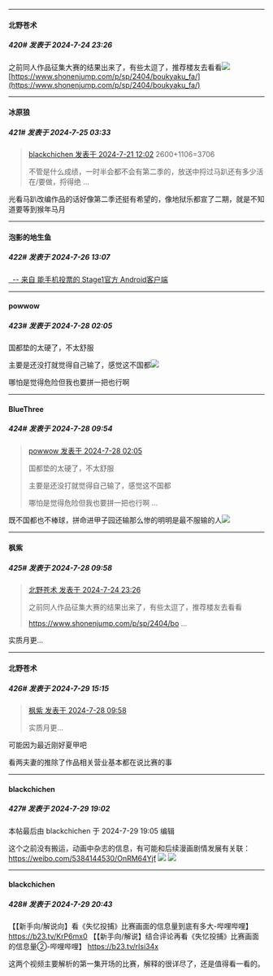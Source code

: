 ﻿
*****

####  北野苍术  
##### 420#       发表于 2024-7-24 23:26

之前同人作品征集大赛的结果出来了，有些太逗了，推荐楼友去看看<img src="https://static.saraba1st.com/image/smiley/face2017/066.png" referrerpolicy="no-referrer">
[https://www.shonenjump.com/p/sp/2404/boukyaku_fa/](https://www.shonenjump.com/p/sp/2404/boukyaku_fa/)


*****

####  冰原狼  
##### 421#       发表于 2024-7-25 03:33

<blockquote><a href="httphttps://bbs.saraba1st.com/2b/forum.php?mod=redirect&amp;goto=findpost&amp;pid=65652733&amp;ptid=2178327" target="_blank">blackchichen 发表于 2024-7-21 12:02</a>
2600+1106=3706

不管是什么成绩，一时半会都不会有第二季的，放送中捋过马趴还有多少活在/要做，捋得绝 ...</blockquote>
光看马趴改编作品的话好像第二季还挺有希望的，像地狱乐都宣了二期，就是不知道要等到猴年马月


*****

####  泡影的地生鱼  
##### 422#       发表于 2024-7-26 13:07

[  -- 来自 能手机投票的 Stage1官方 Android客户端](https://www.coolapk.com/apk/140634)


*****

####  powwow  
##### 423#       发表于 2024-7-28 02:05

国都垫的太硬了，不太舒服

主要是还没打就觉得自己输了，感觉这不国都<img src="https://static.saraba1st.com/image/smiley/face2017/001.png" referrerpolicy="no-referrer">

哪怕是觉得危险但我也要拼一把也行啊


*****

####  BlueThree  
##### 424#       发表于 2024-7-28 09:54

<blockquote><a href="httphttps://bbs.saraba1st.com/2b/forum.php?mod=redirect&amp;goto=findpost&amp;pid=65719744&amp;ptid=2178327" target="_blank">powwow 发表于 2024-7-28 02:05</a>

国都垫的太硬了，不太舒服

主要是还没打就觉得自己输了，感觉这不国都

哪怕是觉得危险但我也要拼一把也行啊 ...</blockquote>
既不国都也不棒球，拼命进甲子园还输那么惨的明明是最不服输的人<img src="https://static.saraba1st.com/image/smiley/face2017/182.png" referrerpolicy="no-referrer">


*****

####  枫紫  
##### 425#       发表于 2024-7-28 09:58

<blockquote><a href="httphttps://bbs.saraba1st.com/2b/forum.php?mod=redirect&amp;goto=findpost&amp;pid=65688194&amp;ptid=2178327" target="_blank">北野苍术 发表于 2024-7-24 23:26</a>

之前同人作品征集大赛的结果出来了，有些太逗了，推荐楼友去看看

https://www.shonenjump.com/p/sp/2404/bo ...</blockquote>
实质月更...


*****

####  北野苍术  
##### 426#       发表于 2024-7-29 15:15

<blockquote><a href="httphttps://bbs.saraba1st.com/2b/forum.php?mod=redirect&amp;goto=findpost&amp;pid=65720876&amp;ptid=2178327" target="_blank">枫紫 发表于 2024-7-28 09:58</a>

实质月更...</blockquote>
可能因为最近刚好夏甲吧

看两夫妻的推除了作品相关营业基本都在说比赛的事


*****

####  blackchichen  
##### 427#       发表于 2024-7-29 19:02

 本帖最后由 blackchichen 于 2024-7-29 19:05 编辑 

这个之前没有搬运，动画中杂志的信息，有可能和后续漫画剧情发展有关联：
https://weibo.com/5384144530/OnRM64Yjf
<img src="https://p.sda1.dev/18/2ec60555d4766b09afb68adf805c0bca/CMP_20240729190037896.jpg" referrerpolicy="no-referrer">
<img src="https://p.sda1.dev/18/6729ae45ba6c2484d8bc66b2024fcd4a/CMP_20240729190038094.jpg" referrerpolicy="no-referrer">


*****

####  blackchichen  
##### 428#       发表于 2024-7-29 20:43

【【新手向/解说向】看《失忆投捕》比赛画面的信息量到底有多大-哔哩哔哩】 https://b23.tv/KrP6mx0
【【新手向/解说】结合评论再看《失忆投捕》比赛画面的信息量②-哔哩哔哩】 https://b23.tv/rIsi34x

这两个视频主要解析的第一集开场的比赛，解释的很详尽了，还是值得看一看的。

